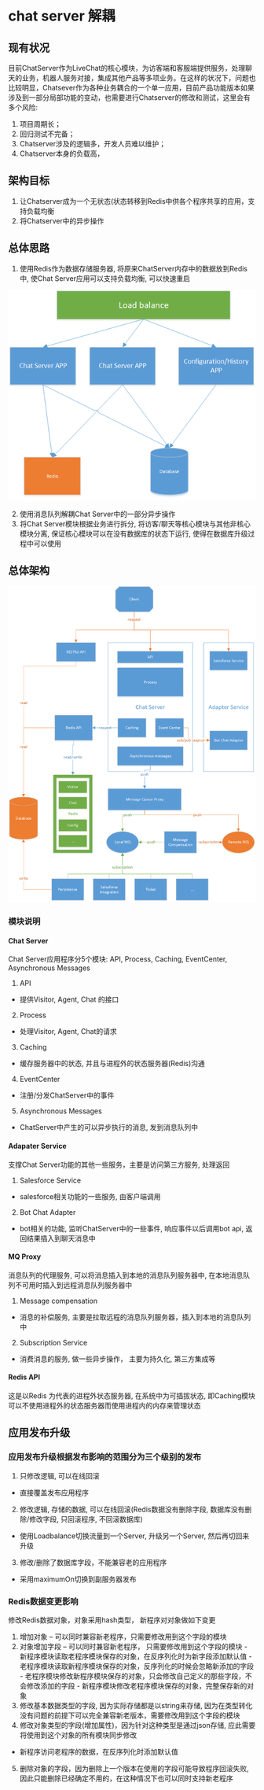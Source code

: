 

# chat server 解耦

## 现有状况

目前ChatServer作为LiveChat的核心模块，为访客端和客服端提供服务，处理聊天的业务，机器人服务对接，集成其他产品等多项业务。在这样的状况下，问题也比较明显，Chatsever作为各种业务耦合的一个单一应用，目前产品功能版本如果涉及到一部分局部功能的变动，也需要进行Chatserver的修改和测试，这里会有多个风险:
1.  项目周期长；
2.	回归测试不完备；
3.	Chatserver涉及的逻辑多，开发人员难以维护；
4.	Chatserver本身的负载高，

## 架构目标

1.	让Chatserver成为一个无状态(状态转移到Redis中供各个程序共享的应用，支持负载均衡
2.	将Chatserver中的异步操作

## 总体思路

1.	使用Redis作为数据存储服务器, 将原来ChatServer内存中的数据放到Redis中, 使Chat Server应用可以支持负载均衡, 可以快速重启

  ![deploy](deploy.png)
 
2.	使用消息队列解耦Chat Server中的一部分异步操作
3.	将Chat Server模块根据业务进行拆分,   将访客/聊天等核心模块与其他非核心模块分离, 保证核心模块可以在没有数据库的状态下运行, 使得在数据库升级过程中可以使用


## 总体架构 

  ![chatserver](chatserver-arch.png)

### 模块说明

#### Chat Server 
Chat Server应用程序分5个模块: API, Process, Caching, EventCenter, Asynchronous Messages
1. API
  - 提供Visitor, Agent, Chat  的接口
2. Process
  - 处理Visitor, Agent, Chat的请求
3. Caching
  - 缓存服务器中的状态, 并且与进程外的状态服务器(Redis)沟通
4. EventCenter
  - 注册/分发ChatServer中的事件
5. Asynchronous Messages
  - ChatServer中产生的可以异步执行的消息, 发到消息队列中

#### Adapater Service

支撑Chat Server功能的其他一些服务，主要是访问第三方服务, 处理返回
1. Salesforce Service
  - salesforce相关功能的一些服务, 由客户端调用
2. Bot Chat Adapter
  - bot相关的功能, 监听ChatServer中的一些事件, 响应事件以后调用bot api, 返回结果插入到聊天消息中

#### MQ Proxy

消息队列的代理服务, 可以将消息插入到本地的消息队列服务器中, 在本地消息队列不可用时插入到远程消息队列服务器中

1. Message compensation
  - 消息的补偿服务, 主要是拉取远程的消息队列服务器，插入到本地的消息队列中

2. Subscription Service
  - 消费消息的服务, 做一些异步操作， 主要为持久化, 第三方集成等

#### Redis API

这是以Redis 为代表的进程外状态服务器, 在系统中为可插拔状态, 即Caching模块可以不使用进程外的状态服务器而使用进程内的内存来管理状态


## 应用发布升级
 
### 应用发布升级根据发布影响的范围分为三个级别的发布

1. 只修改逻辑, 可以在线回滚
  - 直接覆盖发布应用程序
2. 修改逻辑, 存储的数据, 可以在线回滚(Redis数据没有删除字段, 数据库没有删除/修改字段, 只回滚程序, 不回滚数据库)
  - 使用Loadbalance切换流量到一个Server, 升级另一个Server, 然后再切回来升级
3. 修改/删除了数据库字段，不能兼容老的应用程序
  - 采用maximumOn切换到副服务器发布

### Redis数据变更影响

修改Redis数据对象，对象采用hash类型， 新程序对对象做如下变更
  1.	增加对象 – 可以同时兼容新老程序，只需要修改用到这个字段的模块
  2.	对象增加字段 – 可以同时兼容新老程序， 只需要修改用到这个字段的模块
    - 新程序模块读取老程序模块保存的对象，在反序列化时为新字段添加默认值
    - 老程序模块读取新程序模块保存的对象，反序列化的时候会忽略新添加的字段
    - 老程序模块修改新程序模块保存的对象，只会修改自己定义的那些字段，不会修改添加的字段
    - 新程序模块修改老程序模块保存的对象，完整保存新的对象
  3.	修改基本数据类型的字段, 因为实际存储都是以string来存储, 因为在类型转化没有问题的前提下可以完全兼容新老版本，需要修改用到这个字段的模块
  4.	修改对象类型的字段(增加属性)，因为针对这种类型是通过json存储, 应此需要将使用到这个对象的所有模块同步修改
  - 新程序访问老程序的数据，在反序列化时添加默认值
  5.	删除对象的字段，因为删除上一个版本在使用的字段可能导致程序回滚失败, 因此只能删除已经确定不用的，在这种情况下也可以同时支持新老程序


